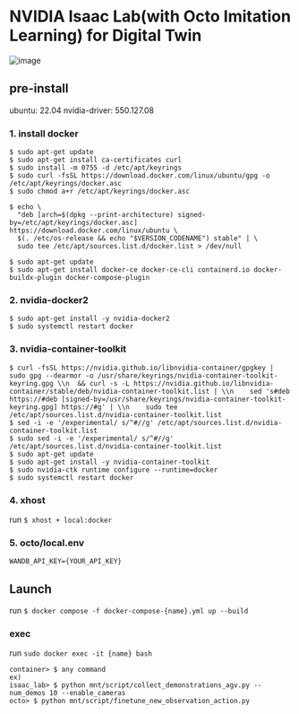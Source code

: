 # NVIDIA Isaac Lab(with Octo Imitation Learning) for Digital Twin

![image](https://github.com/user-attachments/assets/d01e29c8-cc67-4f92-89a6-afab01ae212b)



## pre-install
ubuntu: 22.04
nvidia-driver: 550.127.08

### 1. install docker
```
$ sudo apt-get update
$ sudo apt-get install ca-certificates curl
$ sudo install -m 0755 -d /etc/apt/keyrings
$ sudo curl -fsSL https://download.docker.com/linux/ubuntu/gpg -o /etc/apt/keyrings/docker.asc
$ sudo chmod a+r /etc/apt/keyrings/docker.asc

$ echo \
  "deb [arch=$(dpkg --print-architecture) signed-by=/etc/apt/keyrings/docker.asc] https://download.docker.com/linux/ubuntu \
  $(. /etc/os-release && echo "$VERSION_CODENAME") stable" | \
  sudo tee /etc/apt/sources.list.d/docker.list > /dev/null

$ sudo apt-get update
$ sudo apt-get install docker-ce docker-ce-cli containerd.io docker-buildx-plugin docker-compose-plugin
```
### 2. nvidia-docker2
```
$ sudo apt-get install -y nvidia-docker2
$ sudo systemctl restart docker
```

### 3. nvidia-container-toolkit
```
$ curl -fsSL https://nvidia.github.io/libnvidia-container/gpgkey | sudo gpg --dearmor -o /usr/share/keyrings/nvidia-container-toolkit-keyring.gpg \\n  && curl -s -L https://nvidia.github.io/libnvidia-container/stable/deb/nvidia-container-toolkit.list | \\n    sed 's#deb https://#deb [signed-by=/usr/share/keyrings/nvidia-container-toolkit-keyring.gpg] https://#g' | \\n    sudo tee /etc/apt/sources.list.d/nvidia-container-toolkit.list
$ sed -i -e '/experimental/ s/^#//g' /etc/apt/sources.list.d/nvidia-container-toolkit.list
$ sudo sed -i -e '/experimental/ s/^#//g' /etc/apt/sources.list.d/nvidia-container-toolkit.list
$ sudo apt-get update
$ sudo apt-get install -y nvidia-container-toolkit
$ sudo nvidia-ctk runtime configure --runtime=docker
$ sudo systemctl restart docker
```

### 4. xhost
run `$ xhost + local:docker`

### 5. octo/local.env
```
WANDB_API_KEY={YOUR_API_KEY}
```

## Launch
run `$ docker compose -f docker-compose-{name}.yml up --build`

### exec
run `sudo docker exec -it {name} bash`
```
container> $ any command
ex)
isaac_lab> $ python mnt/script/collect_demonstrations_agv.py --num_demos 10 --enable_cameras
octo> $ python mnt/script/finetune_new_observation_action.py
```
